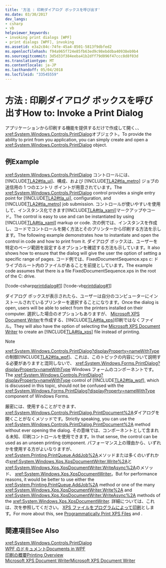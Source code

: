 ```yaml
---
title: '方法 : 印刷ダイアログ ボックスを呼び出す'
ms.date: 03/30/2017
dev_langs:
- csharp
- vb
helpviewer_keywords:
- invoking print dialogs [WPF]
- print dialogs [WPF], invoking
ms.assetid: e3a2c84c-74fe-45a4-8501-5813f9dbfed2
ms.openlocfilehash: f94a965f724e85fb63ed9c98ebddba40938eb9b4
ms.sourcegitcommit: 3d5d33f384eeba41b2dff79d096f47ccc8d8f03d
ms.translationtype: MT
ms.contentlocale: ja-JP
ms.lasthandoff: 05/04/2018
ms.locfileid: "33545559"
---
```

# <a name="how-to-invoke-a-print-dialog"></a><span data-ttu-id="c0c86-102">方法 : 印刷ダイアログ ボックスを呼び出す</span><span class="sxs-lookup"><span data-stu-id="c0c86-102">How to: Invoke a Print Dialog</span></span>
<span data-ttu-id="c0c86-103">アプリケーションから印刷する機能を提供するだけで作成して開く、、<xref:System.Windows.Controls.PrintDialog>オブジェクト。</span><span class="sxs-lookup"><span data-stu-id="c0c86-103">To provide the ability to print from you application, you can simply create and open a <xref:System.Windows.Controls.PrintDialog> object.</span></span>  
  
## <a name="example"></a><span data-ttu-id="c0c86-104">例</span><span class="sxs-lookup"><span data-stu-id="c0c86-104">Example</span></span>  
 <span data-ttu-id="c0c86-105"><xref:System.Windows.Controls.PrintDialog> コントロールには、[!INCLUDE[TLA2#tla_ui](../../../../includes/tla2sharptla-ui-md.md)]、構成、および [!INCLUDE[TLA2#tla_metro](../../../../includes/tla2sharptla-metro-md.md)] ジョブの送信用の 1 つのエントリ ポイントが用意されています。</span><span class="sxs-lookup"><span data-stu-id="c0c86-105">The <xref:System.Windows.Controls.PrintDialog> control provides a single entry point for [!INCLUDE[TLA2#tla_ui](../../../../includes/tla2sharptla-ui-md.md)], configuration, and [!INCLUDE[TLA2#tla_metro](../../../../includes/tla2sharptla-metro-md.md)] job submission.</span></span> <span data-ttu-id="c0c86-106">コントロールが使いやすいを使用して、インスタンス化できます[!INCLUDE[TLA#tla_xaml](../../../../includes/tlasharptla-xaml-md.md)]マークアップやコード。</span><span class="sxs-lookup"><span data-stu-id="c0c86-106">The control is easy to use and can be instantiated by using [!INCLUDE[TLA#tla_xaml](../../../../includes/tlasharptla-xaml-md.md)] markup or code.</span></span> <span data-ttu-id="c0c86-107">次の例では、インスタンスを作成し、コードでコントロールを開く方法とそのプリンターから印刷する方法を示します。</span><span class="sxs-lookup"><span data-stu-id="c0c86-107">The following example demonstrates how to instantiate and open the control in code and how to print from it.</span></span> <span data-ttu-id="c0c86-108">ダイアログ ボックスは、ユーザーを特定のページ範囲を設定するオプションを確認する方法も示しています。</span><span class="sxs-lookup"><span data-stu-id="c0c86-108">It also shows how to ensure that the dialog will give the user the option of setting a specific range of pages.</span></span> <span data-ttu-id="c0c86-109">コード例では、FixedDocumentSequence.xps c: ドライブのルート内のファイルがあることを前提としています。</span><span class="sxs-lookup"><span data-stu-id="c0c86-109">The example code assumes that there is a file FixedDocumentSequence.xps in the root of the C: drive.</span></span>  
  
 [!code-csharp[printdialog#1](../../../../samples/snippets/csharp/VS_Snippets_Wpf/PrintDialog/CSharp/Window1.xaml.cs#1)]
 [!code-vb[printdialog#1](../../../../samples/snippets/visualbasic/VS_Snippets_Wpf/PrintDialog/visualbasic/window1.xaml.vb#1)]  
  
 <span data-ttu-id="c0c86-110">ダイアログ ボックスが表示されたら、ユーザーは自分のコンピューターにインストールされているプリンターを選択することになります。</span><span class="sxs-lookup"><span data-stu-id="c0c86-110">Once the dialog is open, users will be able to select from the printers installed on their computer.</span></span> <span data-ttu-id="c0c86-111">選択した場合のオプションもありますが、 [Microsoft XPS Document Writer](http://go.microsoft.com/fwlink/?LinkId=147319)を作成する、[!INCLUDE[TLA#tla_xps](../../../../includes/tlasharptla-xps-md.md)]印刷ではなくファイル。</span><span class="sxs-lookup"><span data-stu-id="c0c86-111">They will also have the option of selecting the [Microsoft XPS Document Writer](http://go.microsoft.com/fwlink/?LinkId=147319) to create an [!INCLUDE[TLA#tla_xps](../../../../includes/tlasharptla-xps-md.md)] file instead of printing.</span></span>  
  
> [!NOTE]
>  <span data-ttu-id="c0c86-112"><xref:System.Windows.Controls.PrintDialog?displayProperty=nameWithType>の制御[!INCLUDE[TLA2#tla_wpf](../../../../includes/tla2sharptla-wpf-md.md)]、これは、このトピックの内容について説明する必要がありますと混同しないで、 <xref:System.Windows.Forms.PrintDialog?displayProperty=nameWithType> Windows フォームのコンポーネントです。</span><span class="sxs-lookup"><span data-stu-id="c0c86-112">The <xref:System.Windows.Controls.PrintDialog?displayProperty=nameWithType> control of [!INCLUDE[TLA2#tla_wpf](../../../../includes/tla2sharptla-wpf-md.md)], which is discussed in this topic, should not be confused with the <xref:System.Windows.Forms.PrintDialog?displayProperty=nameWithType> component of Windows Forms.</span></span>  
  
 <span data-ttu-id="c0c86-113">厳密には、使用することができます、<xref:System.Windows.Controls.PrintDialog.PrintDocument%2A>ダイアログを開くことがなくメソッドです。</span><span class="sxs-lookup"><span data-stu-id="c0c86-113">Strictly speaking, you can use the <xref:System.Windows.Controls.PrintDialog.PrintDocument%2A> method without ever opening the dialog.</span></span> <span data-ttu-id="c0c86-114">その意味では、コンポーネントとして含まれる未知、印刷コントロールを使用できます。</span><span class="sxs-lookup"><span data-stu-id="c0c86-114">In that sense, the control can be used as an unseen printing component.</span></span> <span data-ttu-id="c0c86-115">パフォーマンス上の理由から、いずれかを使用する方がよいなりますが、<xref:System.Printing.PrintQueue.AddJob%2A>メソッドまたは多くのいずれかの<xref:System.Windows.Xps.XpsDocumentWriter.Write%2A>と<xref:System.Windows.Xps.XpsDocumentWriter.WriteAsync%2A>のメソッド、 <xref:System.Windows.Xps.XpsDocumentWriter>。</span><span class="sxs-lookup"><span data-stu-id="c0c86-115">But for performance reasons, it would be better to use either the <xref:System.Printing.PrintQueue.AddJob%2A> method or one of the many <xref:System.Windows.Xps.XpsDocumentWriter.Write%2A> and <xref:System.Windows.Xps.XpsDocumentWriter.WriteAsync%2A> methods of the <xref:System.Windows.Xps.XpsDocumentWriter>.</span></span> <span data-ttu-id="c0c86-116">詳細については、これは、次を参照してください。 [XPS ファイルをプログラムによって印刷](../../../../docs/framework/wpf/advanced/how-to-programmatically-print-xps-files.md)とします。</span><span class="sxs-lookup"><span data-stu-id="c0c86-116">For more about this, see [Programmatically Print XPS Files](../../../../docs/framework/wpf/advanced/how-to-programmatically-print-xps-files.md) and .</span></span>  
  
## <a name="see-also"></a><span data-ttu-id="c0c86-117">関連項目</span><span class="sxs-lookup"><span data-stu-id="c0c86-117">See Also</span></span>  
 <xref:System.Windows.Controls.PrintDialog>  
 [<span data-ttu-id="c0c86-118">WPF のドキュメント</span><span class="sxs-lookup"><span data-stu-id="c0c86-118">Documents in WPF</span></span>](../../../../docs/framework/wpf/advanced/documents-in-wpf.md)  
 [<span data-ttu-id="c0c86-119">印刷の概要</span><span class="sxs-lookup"><span data-stu-id="c0c86-119">Printing Overview</span></span>](../../../../docs/framework/wpf/advanced/printing-overview.md)  
 [<span data-ttu-id="c0c86-120">Microsoft XPS Document Writer</span><span class="sxs-lookup"><span data-stu-id="c0c86-120">Microsoft XPS Document Writer</span></span>](http://go.microsoft.com/fwlink/?LinkId=147319)
